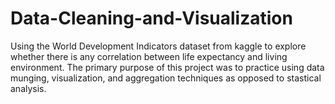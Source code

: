 # Data-Cleaning-and-Visualization
Using the World Development Indicators dataset from kaggle to explore whether there is any correlation between life expectancy and living environment. The primary purpose of this project was to practice using data munging, visualization, and aggregation techniques as opposed to stastical analysis. 
